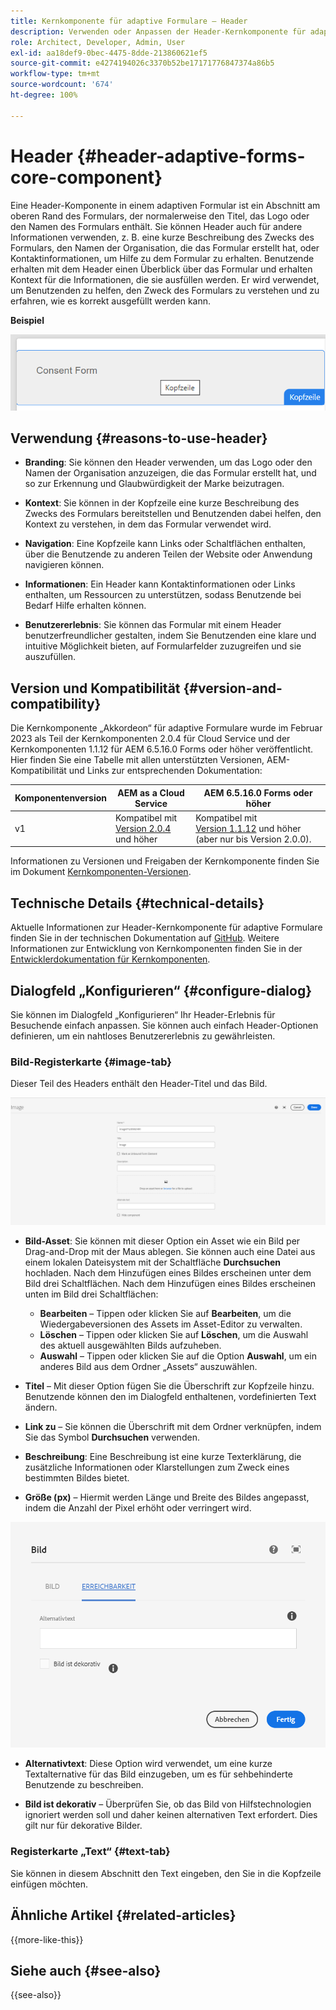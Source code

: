 ```yaml
---
title: Kernkomponente für adaptive Formulare – Header
description: Verwenden oder Anpassen der Header-Kernkomponente für adaptive Formulare.
role: Architect, Developer, Admin, User
exl-id: aa18def9-0bec-4475-8dde-213860621ef5
source-git-commit: e4274194026c3370b52be17171776847374a86b5
workflow-type: tm+mt
source-wordcount: '674'
ht-degree: 100%

---
```


# Header {#header-adaptive-forms-core-component}

Eine Header-Komponente in einem adaptiven Formular ist ein Abschnitt am oberen Rand des Formulars, der normalerweise den Titel, das Logo oder den Namen des Formulars enthält. Sie können Header auch für andere Informationen verwenden, z. B. eine kurze Beschreibung des Zwecks des Formulars, den Namen der Organisation, die das Formular erstellt hat, oder Kontaktinformationen, um Hilfe zu dem Formular zu erhalten. Benutzende erhalten mit dem Header einen Überblick über das Formular und erhalten Kontext für die Informationen, die sie ausfüllen werden. Er wird verwendet, um Benutzenden zu helfen, den Zweck des Formulars zu verstehen und zu erfahren, wie es korrekt ausgefüllt werden kann.

**Beispiel**

![Beispiel](/help/adaptive-forms/assets/header.png)

## Verwendung {#reasons-to-use-header}

- **Branding**: Sie können den Header verwenden, um das Logo oder den Namen der Organisation anzuzeigen, die das Formular erstellt hat, und so zur Erkennung und Glaubwürdigkeit der Marke beizutragen.

- **Kontext**: Sie können in der Kopfzeile eine kurze Beschreibung des Zwecks des Formulars bereitstellen und Benutzenden dabei helfen, den Kontext zu verstehen, in dem das Formular verwendet wird.

- **Navigation**: Eine Kopfzeile kann Links oder Schaltflächen enthalten, über die Benutzende zu anderen Teilen der Website oder Anwendung navigieren können.

- **Informationen**: Ein Header kann Kontaktinformationen oder Links enthalten, um Ressourcen zu unterstützen, sodass Benutzende bei Bedarf Hilfe erhalten können.

- **Benutzererlebnis**: Sie können das Formular mit einem Header benutzerfreundlicher gestalten, indem Sie Benutzenden eine klare und intuitive Möglichkeit bieten, auf Formularfelder zuzugreifen und sie auszufüllen.

## Version und Kompatibilität {#version-and-compatibility}

Die Kernkomponente „Akkordeon“ für adaptive Formulare wurde im Februar 2023 als Teil der Kernkomponenten 2.0.4 für Cloud Service und der Kernkomponenten 1.1.12 für AEM 6.5.16.0 Forms oder höher veröffentlicht. Hier finden Sie eine Tabelle mit allen unterstützten Versionen, AEM-Kompatibilität und Links zur entsprechenden Dokumentation:

| Komponentenversion | AEM as a Cloud Service | AEM 6.5.16.0 Forms oder höher |
|---|---|---|
| v1 | Kompatibel mit<br>[Version 2.0.4](/help/adaptive-forms/version.md) und höher | Kompatibel mit<br>[Version 1.1.12](/help/adaptive-forms/version.md) und höher (aber nur bis Version 2.0.0). |

Informationen zu Versionen und Freigaben der Kernkomponente finden Sie im Dokument [Kernkomponenten-Versionen](/help/adaptive-forms/version.md).


<!-- ## Sample Component Output {#sample-component-output}

To experience the Accordion Component as well as see examples of its configuration options as well as HTML and JSON output, visit the [Component Library](https://adobe.com/go/aem_cmp_library_accordion). -->

## Technische Details {#technical-details}

Aktuelle Informationen zur Header-Kernkomponente für adaptive Formulare finden Sie in der technischen Dokumentation auf [GitHub](https://github.com/adobe/aem-core-forms-components/tree/master/ui.af.apps/src/main/content/jcr_root/apps/core/fd/components/form/pageheader/v1/pageheader). Weitere Informationen zur Entwicklung von Kernkomponenten finden Sie in der [Entwicklerdokumentation für Kernkomponenten](/help/developing/overview.md).

## Dialogfeld „Konfigurieren“ {#configure-dialog}

Sie können im Dialogfeld „Konfigurieren“ Ihr Header-Erlebnis für Besuchende einfach anpassen. Sie können auch einfach Header-Optionen definieren, um ein nahtloses Benutzererlebnis zu gewährleisten.

### Bild-Registerkarte {#image-tab}

Dieser Teil des Headers enthält den Header-Titel und das Bild.

![Bild-Registerkarte](/help/adaptive-forms/assets/header_image.png)

- **Bild-Asset**: Sie können mit dieser Option ein Asset wie ein Bild per Drag-and-Drop mit der Maus ablegen. Sie können auch eine Datei aus einem lokalen Dateisystem mit der Schaltfläche **Durchsuchen** hochladen. Nach dem Hinzufügen eines Bildes erscheinen unter dem Bild drei Schaltflächen. Nach dem Hinzufügen eines Bildes erscheinen unten im Bild drei Schaltflächen:
   - **Bearbeiten** – Tippen oder klicken Sie auf **Bearbeiten**, um die Wiedergabeversionen des Assets im Asset-Editor zu verwalten.
   - **Löschen** – Tippen oder klicken Sie auf **Löschen**, um die Auswahl des aktuell ausgewählten Bilds aufzuheben.
   - **Auswahl** – Tippen oder klicken Sie auf die Option **Auswahl**, um ein anderes Bild aus dem Ordner „Assets“ auszuwählen.

- **Titel** – Mit dieser Option fügen Sie die Überschrift zur Kopfzeile hinzu. Benutzende können den im Dialogfeld enthaltenen, vordefinierten Text ändern.
- **Link zu** – Sie können die Überschrift mit dem Ordner verknüpfen, indem Sie das Symbol **Durchsuchen** verwenden.
- **Beschreibung**: Eine Beschreibung ist eine kurze Texterklärung, die zusätzliche Informationen oder Klarstellungen zum Zweck eines bestimmten Bildes bietet.
- **Größe (px)** – Hiermit werden Länge und Breite des Bildes angepasst, indem die Anzahl der Pixel erhöht oder verringert wird.

![Registerkarte „Barrierefreiheit“](/help/adaptive-forms/assets/header_accessibility.png)

- **Alternativtext**: Diese Option wird verwendet, um eine kurze Textalternative für das Bild einzugeben, um es für sehbehinderte Benutzende zu beschreiben.

- **Bild ist dekorativ** – Überprüfen Sie, ob das Bild von Hilfstechnologien ignoriert werden soll und daher keinen alternativen Text erfordert. Dies gilt nur für dekorative Bilder.

### Registerkarte „Text“ {#text-tab}

Sie können in diesem Abschnitt den Text eingeben, den Sie in die Kopfzeile einfügen möchten.

<!--

## Related article {#related-article}

* [Create a standalone Adaptive Form](https://experienceleague.adobe.com/docs/experience-manager-cloud-service/content/forms/adaptive-forms-authoring/authoring-adaptive-forms-core-components/create-an-adaptive-form-on-forms-cs/creating-adaptive-form-core-components.html)

-->

## Ähnliche Artikel {#related-articles}

{{more-like-this}}

## Siehe auch {#see-also}

{{see-also}}
